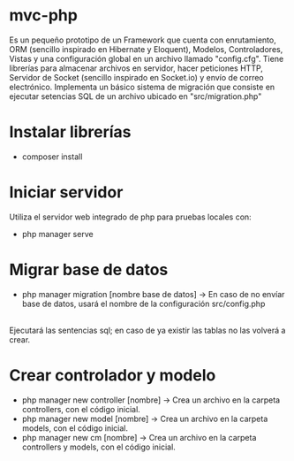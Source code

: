 # mvc-php
Es un pequeño prototipo de un Framework que cuenta con enrutamiento, ORM (sencillo inspirado en Hibernate y Eloquent), Modelos, Controladores, Vistas y una configuración global en un archivo llamado "config.cfg".
Tiene librerías para almacenar archivos en servidor, hacer peticiones HTTP, Servidor de Socket (sencillo inspirado en Socket.io) y envío de correo electrónico.
Implementa un básico sistema de migración que consiste en ejecutar setencias SQL de un archivo ubicado en "src/migration.php"

# Instalar librerías
- composer install

# Iniciar servidor
Utiliza el servidor web integrado de php para pruebas locales con:
- php manager serve

# Migrar base de datos
- php manager migration [nombre base de datos] -> En caso de no envíar base de datos, usará el nombre de la configuración src/config.php
<br>
Ejecutará las sentencias sql; en caso de ya existir las tablas no las volverá a crear.

# Crear controlador y modelo
- php manager new controller [nombre] -> Crea un archivo en la carpeta controllers, con el código inicial.
- php manager new model [nombre] -> Crea un archivo en la carpeta models, con el código inicial.
- php manager new cm [nombre] -> Crea un archivo en la carpeta controllers y models, con el código inicial.
